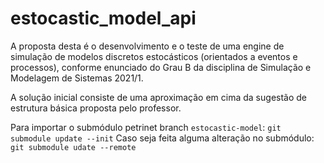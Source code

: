 # estocastic_model_api
A proposta desta é o desenvolvimento e o teste de uma engine de simulação de modelos discretos estocásticos (orientados a eventos e processos), conforme enunciado do Grau B da disciplina de Simulação e Modelagem de Sistemas 2021/1.

A solução inicial consiste de uma aproximação em cima da sugestão de estrutura básica proposta pelo professor.

Para importar o submódulo petrinet branch `estocastic-model`:
```git submodule update --init```
Caso seja feita alguma alteração no submódulo:
```git submodule udate --remote```
